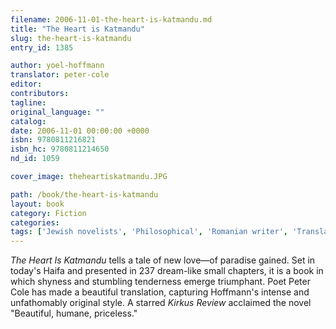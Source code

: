 ```yaml
---
filename: 2006-11-01-the-heart-is-katmandu.md
title: "The Heart is Katmandu"
slug: the-heart-is-katmandu
entry_id: 1385

author: yoel-hoffmann
translator: peter-cole
editor: 
contributors: 
tagline: 
original_language: ""
catalog: 
date: 2006-11-01 00:00:00 +0000 
isbn: 9780811216821
isbn_hc: 9780811214650
nd_id: 1059

cover_image: theheartiskatmandu.JPG

path: /book/the-heart-is-katmandu
layout: book
category: Fiction
categories: 
tags: ['Jewish novelists', 'Philosophical', 'Romanian writer', 'Translation from Hebrew']
---
```

*The Heart Is Katmandu* tells a tale of new love—of paradise gained. Set in today's Haifa and presented in 237 dream-like small chapters, it is a book in which shyness and stumbling tenderness emerge triumphant. Poet Peter Cole has made a beautiful translation, capturing Hoffmann's intense and unfathomably original style. A starred *Kirkus Review* acclaimed the novel "Beautiful, humane, priceless."





